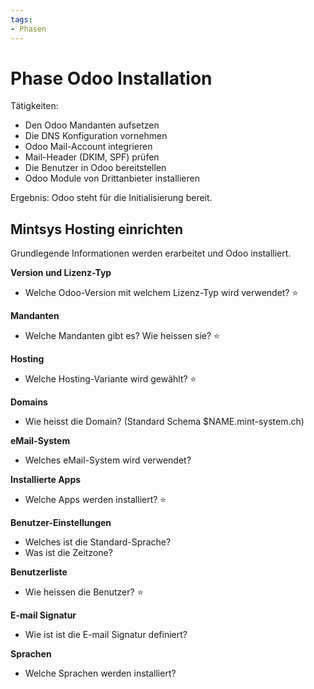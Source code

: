 ```yaml
---
tags:
- Phasen
---
```

# Phase Odoo Installation

Tätigkeiten:

* Den Odoo Mandanten aufsetzen
* Die DNS Konfiguration vornehmen
* Odoo Mail-Account integrieren
* Mail-Header (DKIM, SPF) prüfen
* Die Benutzer in Odoo bereitstellen
* Odoo Module von Drittanbieter installieren

Ergebnis: Odoo steht für die Initialisierung bereit.

## Mintsys Hosting einrichten

Grundlegende Informationen werden erarbeitet und Odoo installiert.

**Version und Lizenz-Typ**

- Welche Odoo-Version mit welchem Lizenz-Typ wird verwendet? ⭐

**Mandanten**

- Welche Mandanten gibt es? Wie heissen sie? ⭐

**Hosting**

- Welche Hosting-Variante wird gewählt? ⭐

**Domains**
 
- Wie heisst die Domain? (Standard Schema $NAME.mint-system.ch)

**eMail-System**

- Welches eMail-System wird verwendet?

**Installierte Apps**

- Welche Apps werden installiert? ⭐

**Benutzer-Einstellungen**

- Welches ist die Standard-Sprache?
- Was ist die Zeitzone?

**Benutzerliste**

- Wie heissen die Benutzer? ⭐

**E-mail Signatur**

- Wie ist ist die E-mail Signatur definiert?

**Sprachen**

- Welche Sprachen werden installiert?
